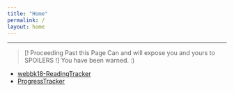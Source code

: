 ```yaml
---
title: "Home"
permalink: /
layout: home
---
```


---
> [! Proceeding Past this Page Can and will expose you and yours to SPOILERS !]
> You have been warned. :)




- [webbk18-ReadingTracker](_Books/webbk18-ReadingTracker.md)
- [ProgressTracker](_Books/ProgressTracker.md)




